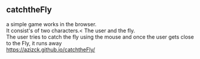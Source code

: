  <h2> catchtheFly</h2>

a simple game works in the browser.</br> It consist's of two characters.< The user and the fly.</br> The user tries to catch the fly using the mouse and once the user gets close to the Fly, it runs away
</br>
https://azizck.github.io/catchtheFly/

